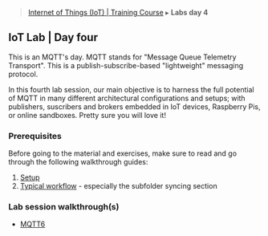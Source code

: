 > [Internet of Things (IoT) | Training Course](4-lab-day-4.md) ▸ **Labs day 4**

## IoT Lab | Day four
This is an MQTT's day. MQTT stands for "Message Queue Telemetry Transport". This is a publish-subscribe-based "lightweight" messaging protocol. 

In this fourth lab session, our main objective is to harness the full potential of MQTT in many different architectural configurations and setups; with publishers, suscribers and brokers embedded in IoT devices, Raspberry Pis, or online sandboxes. Pretty sure you will love it!

### Prerequisites
Before going to the material and exercises, make sure to read and go through the following walkthrough guides:

1. [Setup](setup.md)
2. [Typical workflow](workflow.md) - especially the subfolder syncing section

### Lab session walkthrough(s)
* [MQTT6](MQTT.md)
